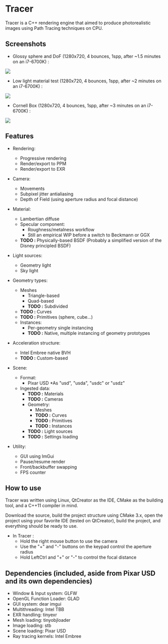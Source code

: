Tracer
======

Tracer is a C++ rendering engine that aimed to produce photorealistic images using Path Tracing techniques on CPU.

Screenshots
------

* Glossy sphere and DoF (1280x720, 4 bounces, 1spp, after ~1.5 minutes on an i7-6700K) :

![](https://image.ibb.co/bW14U6/mono_Sphere_Do_F_720p.png)

* Low light material test (1280x720, 4 bounces, 1spp, after ~2 minutes on an i7-6700K) :

![](https://image.ibb.co/cxF9wm/material_Test_720p.png)

* Cornell Box (1280x720, 4 bounces, 1spp, after ~3 minutes on an i7-6700K) :

![](https://image.ibb.co/nD0bbm/cornell_720p.png)

Features
------

* Rendering:
    * Progressive rendering
    * Render/export to PPM
    * Render/export to EXR

* Camera:
    * Movements
    * Subpixel jitter antialiasing
    * Depth of Field (using aperture radius and focal distance)

* Material:
    * Lambertian diffuse
    * Specular component:
        * Roughness/metalness workflow
        * Still an empirical WIP before a switch to Beckmann or GGX
    * **TODO :** Physically-based BSDF (Probably a simplified version of the Disney principled BSDF)

* Light sources:
    * Geometry light
    * Sky light

* Geometry types:
    * Meshes
        * Triangle-based
        * Quad-based 
        * **TODO :**  Subdivided
    * **TODO :** Curves
    * **TODO :** Primitives (sphere, cube...)
    * Instances:
        * Per-geometry single instancing
        * **TODO :** Native, multiple instancing of geometry prototypes

* Acceleration structure:
    * Intel Embree native BVH
    * **TODO :** Custom-based

* Scene:
    * Format:
        * Pixar USD
            *As "usd", "usda", "usdc" or "usdz"
    * Ingested data:
        * **TODO :** Materials
        * **TODO :** Cameras
        * Geometry:
            * Meshes
            * **TODO :** Curves
            * **TODO :** Primitives
            * **TODO :** Instances
        * **TODO :** Light sources
        * **TODO :** Settings loading

* Utility:
    * GUI using ImGui
    * Pause/resume render
    * Front/backbuffer swapping
    * FPS counter

How to use
------

Tracer was written using Linux, QtCreator as the IDE, CMake as the building tool, and a C++11 compiler in mind.

Download the source, build the project structure using CMake 3.x, open the project using your favorite IDE (tested on QtCreator), build the project, and everything should be ready to use.

* In Tracer :
    * Hold the right mouse button to use the camera
    * Use the "+" and "-" buttons on the keypad control the aperture radius
    * Hold LeftCtrl and "+" or "-" to control the focal distance

Dependencies (included, aside from Pixar USD and its own dependencies)
------

- Window & Input system: GLFW
- OpenGL Function Loader: GLAD
- GUI system: dear imgui
- Multithreading: Intel TBB
- EXR handling: tinyexr
- Mesh loading: tinyobjloader
- Image loading: stb
- Scene loading: Pixar USD
- Ray tracing kernels: Intel Embree
